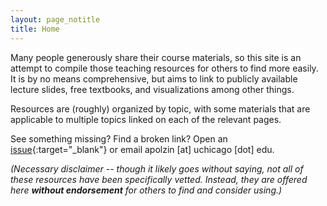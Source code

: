 ```yaml
---
layout: page_notitle
title: Home
---
```


Many people generously share their course materials, so this site is an attempt to compile those teaching resources for others to find more easily. It is by no means comprehensive, but aims to link to publicly available lecture slides, free textbooks, and visualizations among other things. 

Resources are (roughly) organized by topic, with some materials that are applicable to multiple topics linked on each of the relevant pages.


See something missing? Find a broken link? Open an [issue](https://github.com/astroteaching/astroteaching.github.io/issues){:target="_blank"} or email apolzin \[at\] uchicago \[dot\] edu.

_(Necessary disclaimer -- though it likely goes without saying, not all of these resources have been specifically vetted. Instead, they are offered here **without endorsement** for others to find and consider using.)_

<!-- ### This website is under construction and more will be added in the very near future! -->